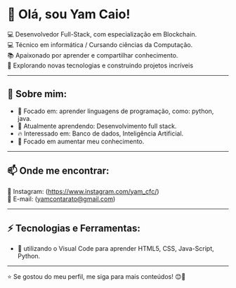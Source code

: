 # 👋 Olá, sou Yam Caio!

💻 Desenvolvedor Full-Stack, com especialização em Blockchain. <br>
💻 Técnico em informática / Cursando ciências da Computação.<br>
📚 Apaixonado por aprender e compartilhar conhecimento.   
🚀 Explorando novas tecnologias e construindo projetos incríveis  

---

## 🚀 Sobre mim:
- 🎯 Focado em: aprender linguagens de programação, como: python, java. 
- 🌱 Atualmente aprendendo: Desenvolvimento full stack.  
- 🔥 Interessado em: Banco de dados, Inteligência Artificial. 
- 👋 Focado em aumentar meu conhecimento.  

---

## 📫 Onde me encontrar:
 🔗 Instagram: (https://www.instagram.com/yam_cfc/) <br>
 📧 E-mail: (yamcontarato@gmail.com)

---

## ⚡ Tecnologias e Ferramentas:
- 🚀 utilizando o Visual Code para aprender HTML5, CSS, Java-Script, Python.
 


---


⭐️ Se gostou do meu perfil, me siga para mais conteúdos! 😊🚀  

